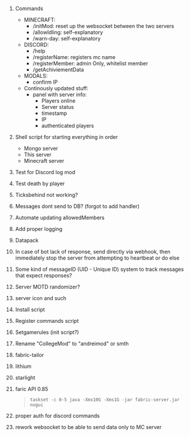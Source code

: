 1. Commands
    - MINECRAFT:
        - /initMod: reset up the websocket between the two servers
        - /allowIdling: self-explanatory
        - /warn-day: self-explanatory
    - DISCORD:
        - /help
        - /registerName: registers mc name
        - /registerMember: admin Only, whitelist member
        - /getAchiviementData
    - MODALS:
        - confirm IP
    - Continously updated stuff:
        - panel with server info:
            - Players online
            - Server status
            - timestamp
            - IP
            - authenticated players
2. Shell script for starting everything in order
    - Mongo server
    - This server
    - Minecraft server
3. Test for Discord log mod
4. Test death by player
5. Ticksbehind not working?
6. Messages dont send to DB? (forgot to add handler)
7. Automate updating allowedMembers
8. Add proper logging
9. Datapack
10. In case of bot lack of response, send directly via webhook, then immediately stop the server from attempting to heartbeat or do else
11. Some kind of messageID (UID - Unique ID) system to track messages that expect responses?
12. Server MOTD randomizer?
13. server icon and such
14. Install script
15. Register commands script
16. Setgamerules (init script?)
17. Rename "CollegeMod" to "andreimod" or smth

18. fabric-tailor
19. lithium
20. starlight
21. faric API 0.85
    > `taskset -c 0-5 java -Xmx10G -Xms1G -jar fabric-server.jar nogui`
22. proper auth for discord commands
23. rework websocket to be able to send data only to MC server

